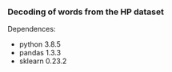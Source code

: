 ### Decoding of words from the HP dataset

Dependences:
- python 3.8.5
- pandas 1.3.3
- sklearn 0.23.2

